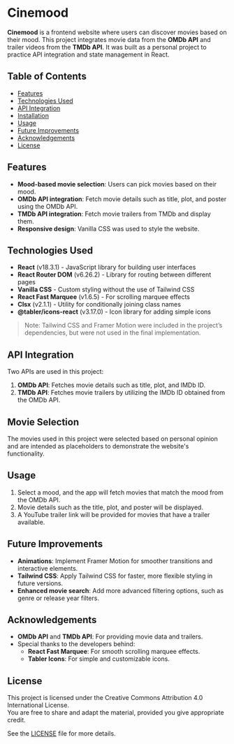 # Cinemood

**Cinemood** is a frontend website where users can discover movies based on their mood. This project integrates movie data from the **OMDb API** and trailer videos from the **TMDb API**. It was built as a personal project to practice API integration and state management in React.

## Table of Contents

- [Features](#features)
- [Technologies Used](#technologies-used)
- [API Integration](#api-integration)
- [Installation](#installation)
- [Usage](#usage)
- [Future Improvements](#future-improvements)
- [Acknowledgements](#acknowledgements)
- [License](#license)

## Features

- **Mood-based movie selection**: Users can pick movies based on their mood.
- **OMDb API integration**: Fetch movie details such as title, plot, and poster using the OMDb API.
- **TMDb API integration**: Fetch movie trailers from TMDb and display them.
- **Responsive design**: Vanilla CSS was used to style the website.

## Technologies Used

- **React** (v18.3.1) - JavaScript library for building user interfaces
- **React Router DOM** (v6.26.2) - Library for routing between different pages
- **Vanilla CSS** - Custom styling without the use of Tailwind CSS
- **React Fast Marquee** (v1.6.5) - For scrolling marquee effects
- **Clsx** (v2.1.1) - Utility for conditionally joining class names
- **@tabler/icons-react** (v3.17.0) - Icon library for adding simple icons

> Note: Tailwind CSS and Framer Motion were included in the project’s dependencies, but were not used in the final implementation.

## API Integration

Two APIs are used in this project:

1. **OMDb API**: Fetches movie details such as title, plot, and IMDb ID.
2. **TMDb API**: Fetches movie trailers by utilizing the IMDb ID obtained from the OMDb API.

## Movie Selection

The movies used in this project were selected based on personal opinion and are intended as placeholders to demonstrate the website's functionality.

## Usage

1. Select a mood, and the app will fetch movies that match the mood from the OMDb API.
2. Movie details such as the title, plot, and poster will be displayed.
3. A YouTube trailer link will be provided for movies that have a trailer available.

## Future Improvements

- **Animations**: Implement Framer Motion for smoother transitions and interactive elements.
- **Tailwind CSS**: Apply Tailwind CSS for faster, more flexible styling in future versions.
- **Enhanced movie search**: Add more advanced filtering options, such as genre or release year filters.

## Acknowledgements

- **OMDb API** and **TMDb API**: For providing movie data and trailers.
- Special thanks to the developers behind:
  - **React Fast Marquee**: For smooth scrolling marquee effects.
  - **Tabler Icons**: For simple and customizable icons.

## License

This project is licensed under the Creative Commons Attribution 4.0 International License.  
You are free to share and adapt the material, provided you give appropriate credit.

See the [LICENSE](./LICENSE) file for more details.
